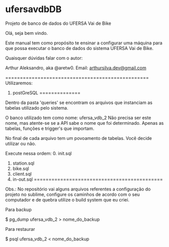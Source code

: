 # ufersavdbDB
Projeto de banco de dados do UFERSA Vai de Bike


Olá, seja bem vindo.

Este manual tem como propósito te ensinar a configurar uma máquina para que possa executar o banco de dados do sistema UFERSA Vai de Bike.

Quaisquer dúvidas falar com o autor:

Arthur Aleksandro, aka @aretw0. Email: arthursilva.dev@gmail.com

=================================================
Utilizaremos:

1. postGreSQL
==============

 Dentro da pasta 'queries' se encontram os arquivos que instanciam as tabelas utilizado pelo sistema.

 O banco utilizado tem como nome: ufersa_vdb_2
 Não precisa ser este nome, mas atente-se se a API sabe o nome que foi determinado.
 Apenas as tabelas, funções e trigger's que importam.

 No final de cada arquivo tem um povoamento de tabelas. Você decide utilizar ou não.

 Execute nessa ordem:
 0. init.sql
 1. station.sql
 2. bike.sql
 3. client.sql
 4. in-out.sql
============================================

Obs.: No repositório vai alguns arquivos referentes a configuração do projeto no sublime, configure os caminhos de acordo com o seu computador e de quebra utilize o build system que eu criei.


Para backup

$ pg_dump ufersa_vdb_2 > nome_do_backup


Para restaurar

$ psql ufersa_vdb_2 < nome_do_backup